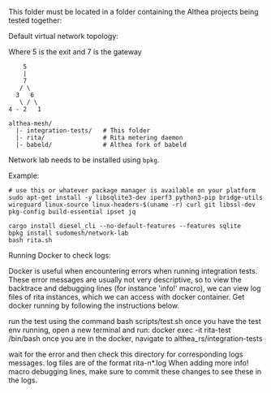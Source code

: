 This folder must be located in a folder containing the Althea projects being tested together:

Default virtual network topology:

Where 5 is the exit and 7 is the gateway

```
    5
    |
    7
   / \
  3   6
   \ / \
4 - 2   1
```

```
althea-mesh/
  |- integration-tests/   # This folder
  |- rita/                # Rita metering daemon
  |- babeld/              # Althea fork of babeld
```

Network lab needs to be installed using `bpkg`.

Example:

```
# use this or whatever package manager is available on your platform
sudo apt-get install -y libsqlite3-dev iperf3 python3-pip bridge-utils wireguard linux-source linux-headers-$(uname -r) curl git libssl-dev pkg-config build-essential ipset jq

cargo install diesel_cli --no-default-features --features sqlite
bpkg install sudomesh/network-lab
bash rita.sh
```



Running Docker to check logs:

Docker is useful when encountering errors when running integration tests. These error messages are usually not very descriptive, so to view the backtrace and 
debugging lines (for instance 'info!' macro), we can view log files of rita instances, which we can access with docker container. Get docker running by following the instructions below.

run the test using the command
    bash scripts/test.sh
once you have the test env running, open a new terminal and run:
  docker exec -it rita-test /bin/bash
once you are in the docker, navigate to 
    althea_rs/integration-tests

wait for the error and then check this directory for corresponding logs messages.
log files are of the format rita-n*.log
When adding more info! macro debugging lines, make sure to commit these changes to see these in the logs.



